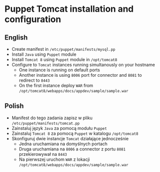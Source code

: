 # Puppet Tomcat installation and configuration

## English

- Create manifest in `/etc/puppet/manifests/mysql.pp`
- Install `Java` using `Puppet` module
- Install `Tomcat 8` using `Puppet` module in `/opt/tomcat8`
- Configure to `Tomcat` instances running simultanously on your hostname
    - One instance is running on default ports
    - Another instance is using `8006` port for connector and `8081` to redirect to `8443`
    - On the first instance deploy `WAR` from `/opt/tomcat8/webapps/docs/appdev/sample/sample.war`

## Polish

- Manifest do tego zadania zapisz w pliku `/etc/puppet/manifests/tomcat.pp`
- Zainstaluj język `Java` za pomocą modułu `Puppet`
- Zainstaluj `Tomcat 8` za pomocą `Puppet` w katalogu `/opt/tomcat8`
- Skonfiguruj dwie instancje `Tomcat` działające jednocześnie
    - Jedna uruchamiana na domyślnych portach
    - Druga uruchamiana na `8006` a connector z portu `8081` przekierowywał na `8443`
    - Na pierwszej uruchom `WAR` z lokacji `/opt/tomcat8/webapps/docs/appdev/sample/sample.war`
